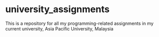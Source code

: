 # university_assignments
This is a repository for all my programming-related assignments in my current university, Asia Pacific University, Malaysia

